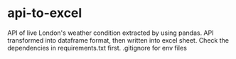 # api-to-excel

API of live London's weather condition extracted by using pandas. API transformed into dataframe format, then written into excel sheet.
Check the dependencies in requirements.txt first.
.gitignore for env files
